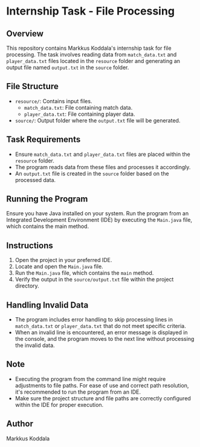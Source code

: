 # Internship Task - File Processing

## Overview
This repository contains Markkus Koddala's internship task for file processing. The task involves reading data from `match_data.txt` and `player_data.txt` files located in the `resource` folder and generating an output file named `output.txt` in the `source` folder.

## File Structure
- `resource/`: Contains input files.
  - `match_data.txt`: File containing match data.
  - `player_data.txt`: File containing player data.
- `source/`: Output folder where the `output.txt` file will be generated.

## Task Requirements
- Ensure `match_data.txt` and `player_data.txt` files are placed within the `resource` folder.
- The program reads data from these files and processes it accordingly.
- An `output.txt` file is created in the `source` folder based on the processed data.

## Running the Program
Ensure you have Java installed on your system.
Run the program from an Integrated Development Environment (IDE) by executing the `Main.java` file, which contains the main method.

## Instructions
1. Open the project in your preferred IDE.
2. Locate and open the `Main.java` file.
3. Run the `Main.java` file, which contains the `main` method.
4. Verify the output in the `source/output.txt` file within the project directory.
   
## Handling Invalid Data
- The program includes error handling to skip processing lines in `match_data.txt` or `player_data.txt` that do not meet specific criteria.
- When an invalid line is encountered, an error message is displayed in the console, and the program moves to the next line without processing the invalid data.

## Note
- Executing the program from the command line might require adjustments to file paths. For ease of use and correct path resolution, it's recommended to run the program from an IDE.
- Make sure the project structure and file paths are correctly configured within the IDE for proper execution.

## Author
Markkus Koddala
